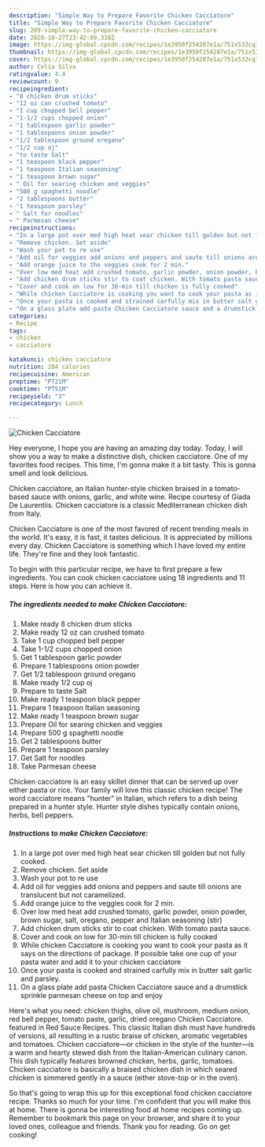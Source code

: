 ```yaml
---
description: "Simple Way to Prepare Favorite Chicken Cacciatore"
title: "Simple Way to Prepare Favorite Chicken Cacciatore"
slug: 209-simple-way-to-prepare-favorite-chicken-cacciatore
date: 2020-10-27T23:42:09.338Z
image: https://img-global.cpcdn.com/recipes/1e3950f254287e1a/751x532cq70/chicken-cacciatore-recipe-main-photo.jpg
thumbnail: https://img-global.cpcdn.com/recipes/1e3950f254287e1a/751x532cq70/chicken-cacciatore-recipe-main-photo.jpg
cover: https://img-global.cpcdn.com/recipes/1e3950f254287e1a/751x532cq70/chicken-cacciatore-recipe-main-photo.jpg
author: Celia Silva
ratingvalue: 4.4
reviewcount: 9
recipeingredient:
- "8 chicken drum sticks"
- "12 oz can crushed tomato"
- "1 cup chopped bell pepper"
- "1-1/2 cups chopped onion"
- "1 tablespoon garlic powder"
- "1 tablespoons onion powder"
- "1/2 tablespoon ground oregano"
- "1/2 cup oj"
- "to taste Salt"
- "1 teaspoon black pepper"
- "1 teaspoon Italian seasoning"
- "1 teaspoon brown sugar"
- " Oil for searing chicken and veggies"
- "500 g spaghetti noodle"
- "2 tablespoons butter"
- "1 teaspoon parsley"
- " Salt for noodles"
- " Parmesan cheese"
recipeinstructions:
- "In a large pot over med high heat sear chicken till golden but not fully cooked."
- "Remove chicken. Set aside"
- "Wash your pot to re use"
- "Add oil for veggies add onions and peppers and saute till onions are translucent but not caramelized."
- "Add orange juice to the veggies cook for 2 min."
- "Over low med heat add crushed tomato, garlic powder, onion powder, brown sugar, salt, oregano, pepper and Italian seasoning (stir)"
- "Add chicken drum sticks stir to coat chicken. With tomato pasta sauce."
- "Cover and cook on low for 30-min till chicken is fully cooked"
- "While chicken Cacciatore is cooking you want to cook your pasta as it says on the directions of package. If possible take one cup of your pasta water and add it to your chicken cacciatore"
- "Once your pasta is cooked and strained carfully mix in butter salt garlic and parsley."
- "On a glass plate add pasta Chicken Cacciatore sauce and a drumstick sprinkle parmesan cheese on top and enjoy"
categories:
- Recipe
tags:
- chicken
- cacciatore

katakunci: chicken cacciatore 
nutrition: 284 calories
recipecuisine: American
preptime: "PT21M"
cooktime: "PT51M"
recipeyield: "3"
recipecategory: Lunch

---
```



![Chicken Cacciatore](https://img-global.cpcdn.com/recipes/1e3950f254287e1a/751x532cq70/chicken-cacciatore-recipe-main-photo.jpg)

Hey everyone, I hope you are having an amazing day today. Today, I will show you a way to make a distinctive dish, chicken cacciatore. One of my favorites food recipes. This time, I'm gonna make it a bit tasty. This is gonna smell and look delicious.

Chicken cacciatore, an Italian hunter-style chicken braised in a tomato-based sauce with onions, garlic, and white wine. Recipe courtesy of Giada De Laurentiis. Chicken cacciatore is a classic Mediterranean chicken dish from Italy.

Chicken Cacciatore is one of the most favored of recent trending meals in the world. It's easy, it is fast, it tastes delicious. It is appreciated by millions every day. Chicken Cacciatore is something which I have loved my entire life. They're fine and they look fantastic.


To begin with this particular recipe, we have to first prepare a few ingredients. You can cook chicken cacciatore using 18 ingredients and 11 steps. Here is how you can achieve it.

<!--inarticleads1-->

##### The ingredients needed to make Chicken Cacciatore:

1. Make ready 8 chicken drum sticks
1. Make ready 12 oz can crushed tomato
1. Take 1 cup chopped bell pepper
1. Take 1-1/2 cups chopped onion
1. Get 1 tablespoon garlic powder
1. Prepare 1 tablespoons onion powder
1. Get 1/2 tablespoon ground oregano
1. Make ready 1/2 cup oj
1. Prepare to taste Salt
1. Make ready 1 teaspoon black pepper
1. Prepare 1 teaspoon Italian seasoning
1. Make ready 1 teaspoon brown sugar
1. Prepare  Oil for searing chicken and veggies
1. Prepare 500 g spaghetti noodle
1. Get 2 tablespoons butter
1. Prepare 1 teaspoon parsley
1. Get  Salt for noodles
1. Take  Parmesan cheese


Chicken cacciatore is an easy skillet dinner that can be served up over either pasta or rice. Your family will love this classic chicken recipe! The word cacciatore means &#34;hunter&#34; in Italian, which refers to a dish being prepared in a hunter style. Hunter style dishes typically contain onions, herbs, bell peppers. 

<!--inarticleads2-->

##### Instructions to make Chicken Cacciatore:

1. In a large pot over med high heat sear chicken till golden but not fully cooked.
1. Remove chicken. Set aside
1. Wash your pot to re use
1. Add oil for veggies add onions and peppers and saute till onions are translucent but not caramelized.
1. Add orange juice to the veggies cook for 2 min.
1. Over low med heat add crushed tomato, garlic powder, onion powder, brown sugar, salt, oregano, pepper and Italian seasoning (stir)
1. Add chicken drum sticks stir to coat chicken. With tomato pasta sauce.
1. Cover and cook on low for 30-min till chicken is fully cooked
1. While chicken Cacciatore is cooking you want to cook your pasta as it says on the directions of package. If possible take one cup of your pasta water and add it to your chicken cacciatore
1. Once your pasta is cooked and strained carfully mix in butter salt garlic and parsley.
1. On a glass plate add pasta Chicken Cacciatore sauce and a drumstick sprinkle parmesan cheese on top and enjoy


Here&#39;s what you need: chicken thighs, olive oil, mushroom, medium onion, red bell pepper, tomato paste, garlic, dried oregano Chicken Cacciatore. featured in Red Sauce Recipes. This classic Italian dish must have hundreds of versions, all resulting in a rustic braise of chicken, aromatic vegetables and tomatoes. Chicken cacciatore—or chicken in the style of the hunter—is a warm and hearty stewed dish from the Italian-American culinary canon. This dish typically features browned chicken, herbs, garlic, tomatoes. Chicken cacciatore is basically a braised chicken dish in which seared chicken is simmered gently in a sauce (either stove-top or in the oven). 

So that's going to wrap this up for this exceptional food chicken cacciatore recipe. Thanks so much for your time. I'm confident that you will make this at home. There is gonna be interesting food at home recipes coming up. Remember to bookmark this page on your browser, and share it to your loved ones, colleague and friends. Thank you for reading. Go on get cooking!
